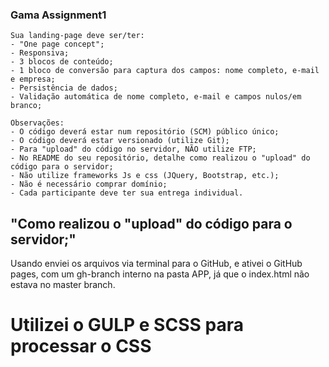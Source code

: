 ### Gama Assignment1
```
Sua landing-page deve ser/ter:
- "One page concept";
- Responsiva;
- 3 blocos de conteúdo;
- 1 bloco de conversão para captura dos campos: nome completo, e-mail e empresa;
- Persistência de dados;
- Validação automática de nome completo, e-mail e campos nulos/em branco;

Observações:
- O código deverá estar num repositório (SCM) público único;
- O código deverá estar versionado (utilize Git);
- Para "upload" do código no servidor, NÃO utilize FTP;
- No README do seu repositório, detalhe como realizou o "upload" do código para o servidor;
- Não utilize frameworks Js e css (JQuery, Bootstrap, etc.);
- Não é necessário comprar domínio;
- Cada participante deve ter sua entrega individual.
```

## "Como realizou o "upload" do código para o servidor;"
Usando enviei os arquivos via terminal para o GitHub, e ativei o GitHub pages, com um gh-branch interno na pasta APP, já que o index.html não estava no master branch.

# Utilizei o GULP e SCSS para processar o CSS